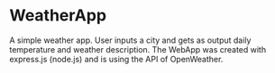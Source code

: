 # WeatherApp
A simple weather app. User inputs a city and gets as output daily temperature and weather description.
The WebApp was created with express.js (node.js) and is using the API of OpenWeather.
